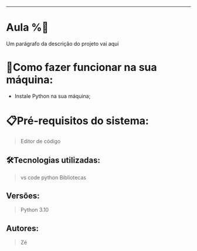 _________________________________________________________________________________________________

# Aula %🚀

Um parágrafo da descrição do projeto vai aqui

# 🔌Como fazer funcionar na sua máquina:

- Instale Python na sua máquina;
  

# 📋Pré-requisitos do sistema:

> Editor de código
> 

## 🛠️Tecnologias utilizadas:

> vs code
python
Bibliotecas
> 

## Versões:

> Python 3.10
> 

## Autores:

> Zé
>
